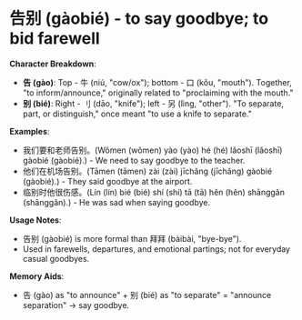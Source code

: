# **告别 (gào​bié) - to say goodbye; to bid farewell**

**Character Breakdown**:  
- **告 (gào)**: Top - 牛 (niú, "cow/ox"); bottom - 口 (kǒu, "mouth"). Together, "to inform/announce," originally related to "proclaiming with the mouth."  
- **别 (bié)**: Right - 刂 (dāo, "knife"); left - 另 (lìng, "other"). "To separate, part, or distinguish," once meant "to use a knife to separate."

**Examples**:  
- 我们要和老师告别。(Wǒmen (wǒmen) yào (yào) hé (hé) lǎoshī (lǎoshī) gàobié (gàobié).) - We need to say goodbye to the teacher.  
- 他们在机场告别。(Tāmen (tāmen) zài (zài) jīchǎng (jīchǎng) gàobié (gàobié).) - They said goodbye at the airport.  
- 临别时他很伤感。(Lín (lín) bié (bié) shí (shí) tā (tā) hěn (hěn) shānggǎn (shānggǎn).) - He was sad when saying goodbye.

**Usage Notes**:  
- 告别 (gàobié) is more formal than 拜拜 (bàibài, "bye-bye").  
- Used in farewells, departures, and emotional partings; not for everyday casual goodbyes.

**Memory Aids**:  
- 告 (gào) as "to announce" + 别 (bié) as "to separate" = "announce separation" → say goodbye.